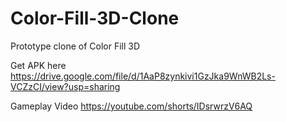 # Color-Fill-3D-Clone

Prototype clone of Color Fill 3D

Get APK here
https://drive.google.com/file/d/1AaP8zynkivi1GzJka9WnWB2Ls-VCZzCI/view?usp=sharing

Gameplay Video
https://youtube.com/shorts/IDsrwrzV6AQ
